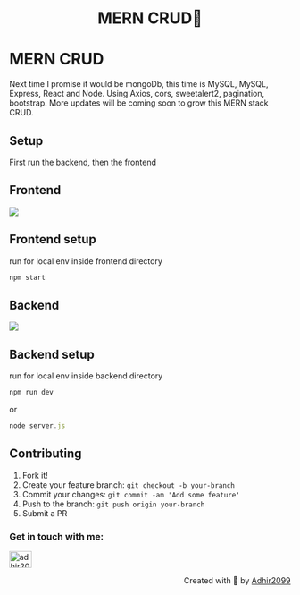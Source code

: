 <h1 align="center"> MERN CRUD👋</h1>

# MERN CRUD
Next time I promise it would be mongoDb, this time is MySQL, MySQL, Express, React and Node. Using Axios, cors, sweetalert2, pagination, bootstrap. More updates will be coming soon to grow this MERN stack CRUD.

## Setup
First run the backend, then the frontend

## Frontend
<p align="left">
  <a href="https://skillicons.dev">
    <img src="https://skillicons.dev/icons?i=js,css,html,react,bootstrap" />
  </a>
</p>

## Frontend setup

run for local env inside frontend directory
```js
npm start
```

## Backend
<p align="left">
  <a href="https://skillicons.dev">
    <img src="https://skillicons.dev/icons?i=nodejs,express,mysql" />
  </a>
</p>

## Backend setup

run for local env inside backend directory
```js
npm run dev
```
or
```js
node server.js
```

## Contributing

1. Fork it!
2. Create your feature branch: `git checkout -b your-branch`
3. Commit your changes: `git commit -am 'Add some feature'`
4. Push to the branch: `git push origin your-branch`
5. Submit a PR


<h3 align="left">Get in touch with me:</h3>
<p align="left">
<a href="https://www.linkedin.com/in/adhir-serrano/" target="blank"><img align="center" src="https://raw.githubusercontent.com/rahuldkjain/github-profile-readme-generator/master/src/images/icons/Social/linked-in-alt.svg" alt="adhir2099" height="30" width="40" /></a>
</p>
<p align="right" > Created with 🧡 by <a href="https://github.com/adhir2099">Adhir2099</a></p>